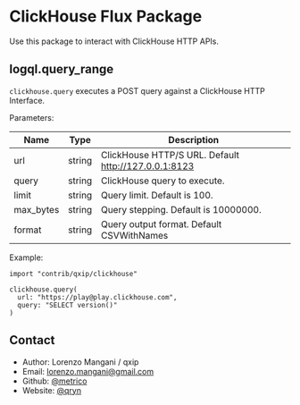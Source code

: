 # ClickHouse Flux Package

Use this package to interact with ClickHouse HTTP APIs.

## logql.query_range

`clickhouse.query` executes a POST query against a ClickHouse HTTP Interface. 

Parameters:

| Name | Type | Description |
| ---- | ---- | ----------- |
| url | string | ClickHouse HTTP/S URL. Default http://127.0.0.1:8123 |
| query | string | ClickHouse query to execute. |
| limit  | string | Query limit. Default is 100. |
| max_bytes  | string | Query stepping. Default is 10000000. |
| format  | string | Query output format. Default CSVWithNames |

Example:

```
import "contrib/qxip/clickhouse"

clickhouse.query(
  url: "https://play@play.clickhouse.com",
  query: "SELECT version()"
)
```


## Contact

- Author: Lorenzo Mangani / qxip 
- Email: lorenzo.mangani@gmail.com
- Github: [@metrico](https://github.com/metrico)
- Website: [@qryn](https://qryn.dev)
